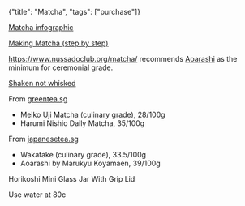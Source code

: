 {"title": "Matcha", "tags": ["purchase"]}

[Matcha infographic](https://matcha-tea.com/matcha/the-match-tea-infographic-tells-the-whole-story)

[Making Matcha (step by step)](https://www.youtube.com/watch?v=nmzj4FBH_Qg)

https://www.nussadoclub.org/matcha/ recommends [Aoarashi](https://japanesetea.sg/prd/aoarashi-matcha-by-marukyu-koyamaen/) as the minimum for ceremonial grade.

[Shaken not whisked](https://www.youtube.com/watch?v=EYwZtAMi6HY)

From [greentea.sg](https://www.greentea.sg/pages/matcha-purchase-guide)
* Meiko Uji Matcha (culinary grade), 28/100g
* Harumi Nishio Daily Matcha, 35/100g

From [japanesetea.sg](https://japanesetea.sg/matcha/standard/)
* Wakatake (culinary grade), 33.5/100g
* Aoarashi by Marukyu Koyamaen, 39/100g

Horikoshi Mini Glass Jar With Grip Lid

Use water at 80c
